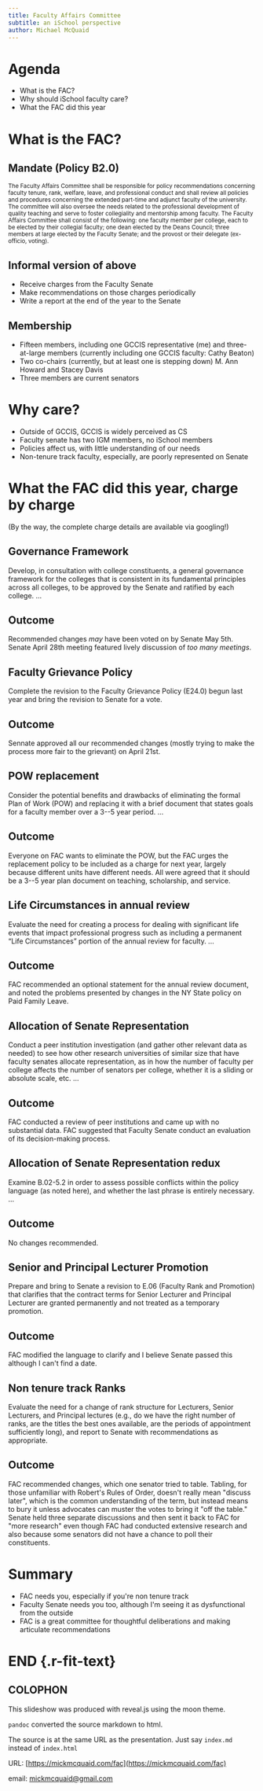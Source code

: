 ```yaml
---
title: Faculty Affairs Committee
subtitle: an iSchool perspective
author: Michael McQuaid
---
```


# Agenda

- What is the FAC?
- Why should iSchool faculty care?
- What the FAC did this year

# What is the FAC?

## Mandate (Policy B2.0)
<small>
The Faculty Affairs Committee shall be responsible for policy recommendations concerning faculty tenure, rank, welfare, leave, and professional conduct and shall review all policies and procedures concerning the extended part-time and adjunct faculty of the university.  The committee will also oversee the needs related to the professional development of quality teaching and serve to foster collegiality and mentorship among faculty. The Faculty Affairs Committee shall consist of the following: one faculty member per college, each to be elected by their collegial faculty; one dean elected by the Deans Council; three members at large elected by the Faculty Senate; and the provost or their delegate (ex-officio, voting).
</small>

## Informal version of above

- Receive charges from the Faculty Senate
- Make recommendations on those charges periodically
- Write a report at the end of the year to the Senate

## Membership

- Fifteen members, including one GCCIS representative (me) and three-at-large members (currently including one GCCIS faculty: Cathy Beaton)
- Two co-chairs (currently, but at least one is stepping down) M. Ann Howard and Stacey Davis
- Three members are current senators

# Why care?
- Outside of GCCIS, GCCIS is widely perceived as CS
- Faculty senate has two IGM members, no iSchool members
- Policies affect us, with little understanding of our needs
- Non-tenure track faculty, especially, are poorly represented on Senate

# What the FAC did this year, charge by charge

(By the way, the complete charge details are available via googling!)

## Governance Framework

Develop, in consultation with college constituents, a general governance
framework for the colleges that is consistent in its fundamental principles
across all colleges, to be approved by the Senate and ratified by each college.
...

## Outcome

Recommended changes *may* have been voted on by Senate May 5th. Senate April 28th meeting featured lively discussion of *too many meetings*.

## Faculty Grievance Policy

Complete the revision to the Faculty Grievance Policy (E24.0) begun last year
and bring the revision to Senate for a vote.

## Outcome

Sennate approved all our recommended changes (mostly trying to make the process more fair to the grievant) on April 21st.

## POW replacement

Consider the potential benefits and drawbacks of eliminating the formal Plan of
Work (POW) and replacing it with a brief document that states goals for a
faculty member over a 3--5 year period.
...

## Outcome

Everyone on FAC wants to eliminate the POW, but the FAC urges the replacement policy to be included as a charge for next year, largely because different units have different needs. All were agreed that it should be a 3--5 year plan document on teaching, scholarship, and service.

## Life Circumstances in annual review

Evaluate the need for creating a process for dealing with significant life
events that impact professional progress such as including a permanent “Life
Circumstances” portion of the annual review for faculty. ...

## Outcome

FAC recommended an optional statement for the annual review document, and noted the problems presented by changes in the NY State policy on Paid Family Leave.

## Allocation of Senate Representation

Conduct a peer institution investigation (and gather other relevant data as
needed) to see how other research universities of similar size that have
faculty senates allocate representation, as in how the number of faculty per
college affects the number of senators per college, whether it is a sliding or
absolute scale, etc. ...

## Outcome

FAC conducted a review of peer institutions and came up with no substantial data. FAC suggested that Faculty Senate conduct an evaluation of its decision-making process.

## Allocation of Senate Representation redux

Examine B.02-5.2 in order to assess possible conflicts within the policy
language (as noted here), and whether the last phrase is entirely necessary. ...

## Outcome

No changes recommended.

## Senior and Principal Lecturer Promotion

Prepare and bring to Senate a revision to E.06 (Faculty Rank and Promotion)
that clarifies that the contract terms for Senior Lecturer and Principal
Lecturer are granted permanently and not treated as a temporary promotion.

## Outcome

FAC modified the language to clarify and I believe Senate passed this although I can't find a date.

## Non tenure track Ranks

Evaluate the need for a change of rank structure for Lecturers, Senior
Lecturers, and Principal lectures (e.g., do we have the right number of ranks,
are the titles the best ones available, are the periods of appointment
sufficiently long), and report to Senate with recommendations as appropriate.

## Outcome

FAC recommended changes, which one senator tried to table. Tabling, for those unfamiliar with Robert's Rules of Order, doesn't really mean "discuss later", which is the common understanding of the term, but instead means to bury it unless advocates can muster the votes to bring it "off the table." Senate held three separate discussions and then sent it back to FAC for "more research" even though FAC had conducted extensive research and also because some senators did not have a chance to poll their constituents.

# Summary

- FAC needs you, especially if you're non tenure track
- Faculty Senate needs you too, although I'm seeing it as dysfunctional from the outside
- FAC is a great committee for thoughtful deliberations and making articulate recommendations

# END {.r-fit-text}

## COLOPHON

This slideshow was produced with reveal.js using the moon theme.

`pandoc` converted the source markdown to html.

The source is at the same URL as the presentation. Just say `index.md` instead of `index.html`

URL: [https://mickmcquaid.com/fac](https://mickmcquaid.com/fac)

email: mickmcquaid@gmail.com
